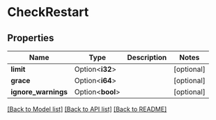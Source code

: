 # CheckRestart

## Properties

Name | Type | Description | Notes
------------ | ------------- | ------------- | -------------
**limit** | Option<**i32**> |  | [optional]
**grace** | Option<**i64**> |  | [optional]
**ignore_warnings** | Option<**bool**> |  | [optional]

[[Back to Model list]](../README.md#documentation-for-models) [[Back to API list]](../README.md#documentation-for-api-endpoints) [[Back to README]](../README.md)


